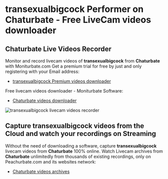 # transexualbigcock Performer on Chaturbate - Free LiveCam videos downloader

## Chaturbate Live Videos Recorder

Monitor and record livecam videos of **transexualbigcock** from **Chaturbate** with Moniturbate.com
Get a premium trial for free by just and only registering with your Email address:
* [transexualbigcock Premium videos downloader](https://moniturbate.com/request-demo-licence-key.html)

Free livecam videos downloader - Moniturbate Software:
* [Chaturbate videos downloader](https://moniturbate.com/moniturbate-download-software.html)

![transexualbigcock livecam videos recorder](https://peachurnet.com/templates/moniturbate-software.png)


## Capture transexualbigcock videos from the Cloud and watch your recordings on Streaming

Without the need of downloading a software, capture **transexualbigcock** livecam videos from **Chaturbate** 100% online.
Watch Livecam archives from **Chaturbate** unlimitedly from thousands of existing recordings, only on Peachurbate.com and its websites network:
* [Chaturbate videos archives](https://peachurnet.com/)